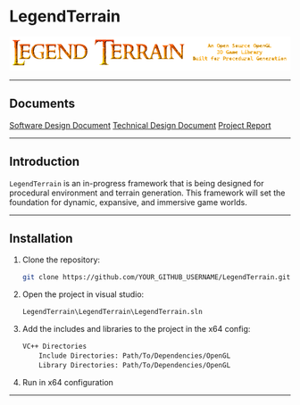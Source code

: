 # LegendTerrain

![LegendTerrain Logo](RepoAssets/logo.png)

---

## Documents
[Software Design Document](Documentation/Software%20Design%20Document.pdf)
[Technical Design Document](Documentation/Technical%20Design%20Document.pdf)
[Project Report](Documentation/Project%20Report.pdf)

---

## Introduction

`LegendTerrain` is an in-progress framework that is being designed for procedural environment and terrain generation. This framework will set the foundation for dynamic, expansive, and immersive game worlds.

---

## Installation

1. Clone the repository:
    ```bash
    git clone https://github.com/YOUR_GITHUB_USERNAME/LegendTerrain.git
    ```
2. Open the project in visual studio:
    ```bash
    LegendTerrain\LegendTerrain\LegendTerrain.sln
    ```
3. Add the includes and libraries to the project in the x64 config:
	```bash
	VC++ Directories
		Include Directories: Path/To/Dependencies/OpenGL
		Library Directories: Path/To/Dependencies/OpenGL
	```
4. Run in x64 configuration

---
